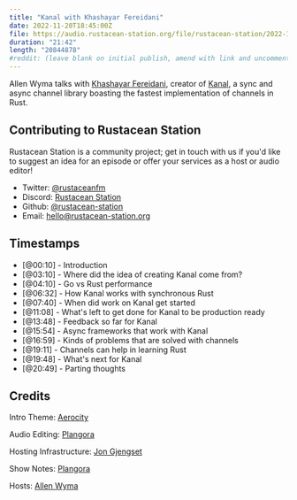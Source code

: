 ```yaml
---
title: "Kanal with Khashayar Fereidani"
date: 2022-11-20T18:45:00Z
file: https://audio.rustacean-station.org/file/rustacean-station/2022-11-18-khashayar-fereidani.mp3
duration: "21:42"
length: "20844878"
#reddit: (leave blank on initial publish, amend with link and uncomment this line after Reddit thread has been posted)
---
```

Allen Wyma talks with [Khashayar Fereidani](https://fereidani.com/), creator of [Kanal](https://github.com/fereidani/kanal), a sync and async channel library boasting the fastest implementation of channels in Rust.

## Contributing to Rustacean Station

Rustacean Station is a community project; get in touch with us if you'd like to suggest an idea for an episode or offer your services as a host or audio editor!

- Twitter: [@rustaceanfm](https://twitter.com/rustaceanfm)
- Discord: [Rustacean Station](https://discord.gg/cHc3Gyc)
- Github: [@rustacean-station](https://github.com/rustacean-station/)
- Email: [hello@rustacean-station.org](mailto:hello@rustacean-station.org)

## Timestamps 
- [@00:10] - Introduction
- [@03:10] - Where did the idea of creating Kanal come from?
- [@04:10] - Go vs Rust performance
- [@06:32] - How Kanal works with synchronous Rust
- [@07:40] - When did work on Kanal get started
- [@11:08] - What's left to get done for Kanal to be production ready
- [@13:48] - Feedback so far for Kanal
- [@15:54] - Async frameworks that work with Kanal
- [@16:59] - Kinds of problems that are solved with channels
- [@19:11] - Channels can help in learning Rust
- [@19:48] - What's next for Kanal
- [@20:49] - Parting thoughts

## Credits
Intro Theme: [Aerocity](https://twitter.com/AerocityMusic)

Audio Editing: [Plangora](https://twitter.com/plangora)

Hosting Infrastructure: [Jon Gjengset](https://twitter.com/jonhoo/)

Show Notes: [Plangora](https://twitter.com/plangora)

Hosts: [Allen Wyma](https://twitter.com/allenwyma)
